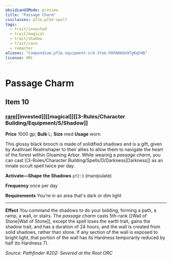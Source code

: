 ```yaml
---
obsidianUIMode: preview
title: "Passage Charm"
cssclasses: pf2e,pf2e-spell
tags:
  - trait/invested
  - trait/magical
  - trait/shadow
  - trait/rare
  - remaster
aliases: "Compendium.pf2e.equipment-srd.Item.PAPA06Oe9TgKqh4B"
license: ORC
---
```

# Passage Charm
## Item 10
### [rare](rare.md "Rare Rarity Trait")[[invested]][[magical]][[3-Rules/Character Building/Equipment/S/Shadow]]


**Price** 1000 gp; 
**Bulk** L; **Size** med
**Usage** worn

This glossy black brooch is made of solidified shadows and is a gift, given by Avathrael Realmshaper to their allies to allow them to navigate the heart of the forest within Gloaming Arbor. While wearing a _passage charm_, you can cast [[3-Rules/Character Building/Spells/D/Darkness|Darkness]] as an innate occult spell twice per day.

**Activate—Shape the Shadows** `pf2:3` (manipulate)

**Frequency** once per day

**Requirements** You're in an area that's dark or dim light

* * *

**Effect** You command the shadows to do your bidding, forming a path, a ramp, a wall, or stairs. The _passage charm_ casts 5th-rank [[Wall of Stone|Wall of Stone]], except the spell loses the earth trait, gains the shadow trait, and has a duration of 24 hours, and the wall is created from solid shadows, rather than stone. If any section of the wall is exposed to bright light, that portion of the wall has its Hardness temporarily reduced by half (to Hardness 7).

*Source: Pathfinder #202: Severed at the Root*
*ORC*